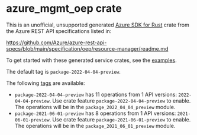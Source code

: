 # azure_mgmt_oep crate

This is an unofficial, unsupported generated [Azure SDK for Rust](https://github.com/Azure/azure-sdk-for-rust/tree/legacy) crate from the Azure REST API specifications listed in:

https://github.com/Azure/azure-rest-api-specs/blob/main/specification/oep/resource-manager/readme.md

To get started with these generated service crates, see the [examples](https://github.com/Azure/azure-sdk-for-rust/blob/legacy/services/README.md#examples).

The default tag is `package-2022-04-04-preview`.

The following [tags](https://github.com/Azure/azure-sdk-for-rust/blob/legacy/services/tags.md) are available:

- `package-2022-04-04-preview` has 11 operations from 1 API versions: `2022-04-04-preview`. Use crate feature `package-2022-04-04-preview` to enable. The operations will be in the `package_2022_04_04_preview` module.
- `package-2021-06-01-preview` has 8 operations from 1 API versions: `2021-06-01-preview`. Use crate feature `package-2021-06-01-preview` to enable. The operations will be in the `package_2021_06_01_preview` module.